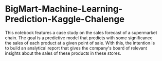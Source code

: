 # BigMart-Machine-Learning-Prediction-Kaggle-Chalenge
This notebook features a case study on the sales forecast of a supermarket chain. The goal is a predictive model that predicts with some significance the sales of each product at a given point of sale. With this, the intention is to build an analytical report that gives the company's board of relevant insights about the sales of these products in these stores.
